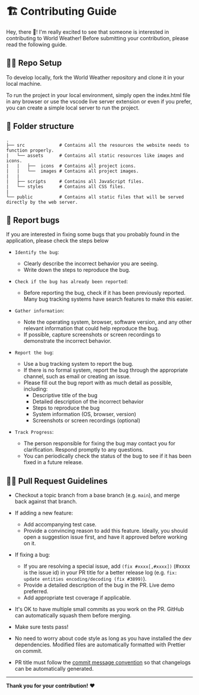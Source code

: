 
# :building_construction: Contributing Guide

Hey, there :wave:! I'm really excited to see that someone is interested in contributing to World Weather! Before submitting your contribution, please read the following guide.

## :man_technologist: Repo Setup

To develop locally, fork the World Weather repository and clone it in your local machine.

To run the project in your local environment, simply open the index.html file in any browser or use the vscode live server extension or even if you prefer, you can create a simple local server to run the project.

## :file_folder: Folder structure

```
.
├── src             # Contains all the resources the website needs to function properly.
|   └── assets      # Contains all static resources like images and icons.
|   |   ├──  icons  # Contains all project icons.
|   |   └──  images # Contains all project images.
|   |
|   ├── scripts     # Contains all JavaScript files.
|   └── styles      # Contains all CSS files.
|
└── public          # Contains all static files that will be served directly by the web server.
```

## :bug: Report bugs

If you are interested in fixing some bugs that you probably found in the application, please check the steps below

- `Identify the bug`:

     - Clearly describe the incorrect behavior you are seeing.
     - Write down the steps to reproduce the bug.

- `Check if the bug has already been reported`:

     - Before reporting the bug, check if it has been previously reported. Many bug tracking systems have search features to make this easier.

- `Gather information`:

     - Note the operating system, browser, software version, and any other relevant information that could help reproduce the bug.
     - If possible, capture screenshots or screen recordings to demonstrate the incorrect behavior.

- `Report the bug`:

     - Use a bug tracking system to report the bug.
     - If there is no formal system, report the bug through the appropriate channel, such as email or creating an issue.
     - Please fill out the bug report with as much detail as possible, including:
         - Descriptive title of the bug
         - Detailed description of the incorrect behavior
         - Steps to reproduce the bug
         - System information (OS, browser, version)
         - Screenshots or screen recordings (optional)

- `Track Progress`:

     - The person responsible for fixing the bug may contact you for clarification. Respond promptly to any questions.
     - You can periodically check the status of the bug to see if it has been fixed in a future release.

## :construction_worker_man: Pull Request Guidelines

- Checkout a topic branch from a base branch (e.g. `main`), and merge back against that branch.

- If adding a new feature:
	- Add accompanying test case.
	- Provide a convincing reason to add this feature. Ideally, you should open a suggestion issue first, and have it approved before working on it.

- If fixing a bug:

  - If you are resolving a special issue, add `(fix #xxxx[,#xxxx])` (#xxxx is the issue id) in your PR title for a better release log (e.g. `fix: update entities encoding/decoding (fix #3899)`).
  - Provide a detailed description of the bug in the PR. Live demo preferred.
  - Add appropriate test coverage if applicable.

- It's OK to have multiple small commits as you work on the PR. GitHub can automatically squash them before merging.

- Make sure tests pass!

- No need to worry about code style as long as you have installed the dev dependencies. Modified files are automatically formatted with Prettier on commit.

- PR title must follow the [commit message convention](./.github/commit-convention.md) so that changelogs can be automatically generated.

---

**Thank you for your contribution!** :heart:
